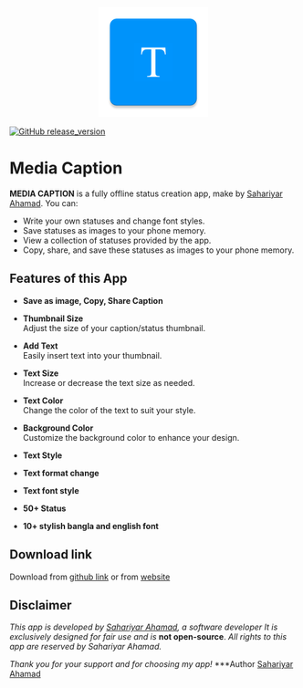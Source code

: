 <p align="center">
  <img src="https://raw.githubusercontent.com/sahariyarahamad/mediacaptionapp/refs/heads/main/ic_logo.webp">
</p>

[![GitHub release_version](https://img.shields.io/github/v/release/sahariyarahamad/mediacaptionapp)](https://github.com/sahariyarahamad/mediacaptionapp/releases)



# Media Caption

**MEDIA CAPTION** is a fully offline status creation app, make by [Sahariyar Ahamad](https://github.com/sahariyarahamad). You can:
-	Write your own statuses and change font styles.
-	Save statuses as images to your phone memory.
-	View a collection of statuses provided by the app.
-	Copy, share, and save these statuses as images to your phone memory.

## Features of this App

- **Save as image, Copy, Share Caption**
- **Thumbnail Size**  
  Adjust the size of your caption/status thumbnail.

- **Add Text**  
  Easily insert text into your thumbnail.

- **Text Size**  
  Increase or decrease the text size as needed.

- **Text Color**  
  Change the color of the text to suit your style.

- **Background Color**  
  Customize the background color to enhance your design.

- **Text Style**

-  **Text format change**

-  **Text font style**

-   **50+ Status**

-    **10+ stylish bangla and english font**

## Download link
Download from [github link](https://github.com/sahariyarahamad/mediacaptionapp/releases/download/v1.1.0/Media_Caption.apk) or from [website](https://sahariyarahamad.github.io/mcadr/)

## Disclaimer
*This app is developed by [Sahariyar Ahamad](https://github.com/sahariyarahamad), a software developer 
It is exclusively designed for fair use and is* **not open-source**. *All rights to this app are reserved by Sahariyar Ahamad.*

*Thank you for your support and for choosing my app!*
***Author [Sahariyar Ahamad](https://github.com/sahariyarahamad)
